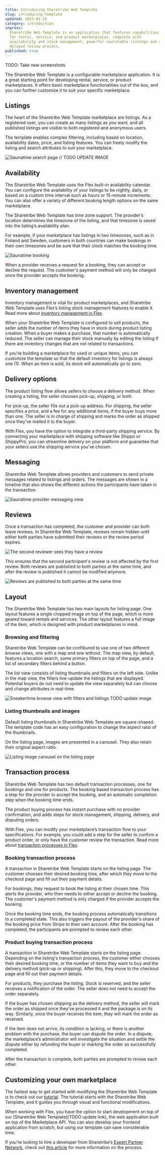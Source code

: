 ```yaml
---
title: Introducing Sharetribe Web Template
slug: introducing-template
updated: 2023-01-15
category: introduction
ingress:
  Sharetribe Web Template is an application that features capabilities
  for rental, service, and product marketplaces, complete with
  availability and stock management, powerful searchable listings and a
  delayed review process.
published: true
---
```


TODO: Take new screenshots

The Sharetribe Web Template is a configurable marketplace application.
It is a great starting point for developing rental, service, or product
marketplaces. It offers basic marketplace functionalities out of the
box, and you can further customize it to suit your specific marketplace.

## Listings

The heart of the Sharetribe Web Template marketplace are listings. As a
registered user, you can create as many listings as you want, and all
published listings are visible to both registered and anonymous users.

The template enables complex filtering, including based on location,
availability dates, price, and listing features. You can freely modify
the listing and search attributes to suit your marketplace.

![Saunatime search page](./saunatime_searchpage.png) // TODO UPDATE
IMAGE

## Availability

The Sharetribe Web Template uses the Flex built-in availability
calendar. You can configure the availability of your listings to be
nightly, daily, or based on a custom time interval such as hours or
15-minute increments. You can also offer a variety of different booking
length options on the same marketplace.

The Sharetribe Web Template has time zone support. The provider’s
location determines the timezone of the listing, and that timezone is
saved into the listing’s availability plan.

For example, if your marketplace has listings in two timezones, such as
in Finland and Sweden, customers in both countries can make bookings in
their own timezones and be sure that their clock matches the booking
time.

![Saunatime booking](./saunatime_booking.png)

When a provider receives a request for a booking, they can accept or
decline the request. The customer's payment method will only be charged
once the provider accepts the booking.

## Inventory management

Inventory management is vital for product marketplaces, and Sharetribe
Web Template uses Flex’s listing stock management features to enable it.
Read more about
[inventory management in Flex](/concepts/inventory-management/).

When your Sharetribe Web Template is configured to sell products, the
seller adds the number of items they have in stock during product
listing creation. When a buyer makes a purchase, that number is
automatically reduced. The seller can manage their stock manually by
editing the listing if there are inventory changes that are not related
to transactions.

If you’re building a marketplace for used or unique items, you can
customize the template so that the default inventory for listings is
always one (1). When an item is sold, its stock will automatically go to
zero.

## Delivery options

The product listing flow allows sellers to choose a delivery method.
When creating a listing, the seller chooses pick-up, shipping, or both.

For pick-up, the seller fills out a pick-up address. For shipping, the
seller specifies a price, and a fee for any additional items, if the
buyer buys more than one. The seller is in charge of shipping and marks
the order as shipped once they’ve mailed it to the buyer.

With Flex, you have the option to integrate a third-party shipping
service. By connecting your marketplace with shipping software like
Shippo or ShippyPro, you can streamline delivery on your platform and
guarantee that your sellers use the shipping service you’ve chosen.

## Messaging

Sharetribe Web Template allows providers and customers to send private
messages related to listings and orders. The messages are shown in a
timeline that also shows the different actions the participants have
taken in the transaction.

![Saunatime provider messaging view](./saunatime_messaging.png)

## Reviews

Once a transaction has completed, the customer and provider can both
leave reviews. In Sharetribe Web Template, reviews remain hidden until
either both parties have submitted their reviews or the review period
expires.

![The second reviewer sees they have a review](./reviewer_2.png)

This ensures that the second participant's review is not affected by the
first review. Both reviews are published to both parties at the same
time, and after the review is published it cannot be modified anymore.

![Reviews are published to both parties at the same time](./both_reviews.png)

## Layout

The Sharetribe Web Template has two main layouts for listing page. One
layout features a single cropped image on top of the page, which is more
geared toward rentals and services. The other layout features a full
image of the item, which is designed with product marketplaces in mind.

### Browsing and filtering

Sharetribe Web Template can be confibured to use one of two different
browse views, one with a map and one without. The map view, by default,
features a location search, some primary filters on top of the page, and
a list of secondary filters behind a button.

The list view consists of listing thumbnails and filters on the left
side. Unlike in the map view, the filters live-update the listings that
are displayed. Potential buyers do not need to update the view
separately but can choose and change attributes in real-time.

![Sneakertime browse view with filters and listings](./search-filters.png)
TODO update image

### Listing thumbnails and images

Default listing thumbnails in Sharetribe Web Template are square-shaped.
The template code has an easy configuration to change the aspect ratio
of the thumbnails.

On the listing page, images are presented in a carousel. They also
retain their original aspect ratio.

![Listing image carousel on the listing page](./images-carousel.png)

## Transaction process

Sharetribe Web Template has two default transaction processes, one for
bookings and one for products. The booking based transaction process has
a step for the provider to accept the booking, and an automatic
completion step when the booking time ends.

The product buying process has instant purchase with no provider
confirmation, and adds steps for stock management, shipping, delivery,
and disputing orders.

With Flex, you can modify your marketplace’s transaction flow to your
specifications. For example, you could add a step for the seller to
confirm a product order, or only have the customer review the
transaction. Read more about
[transaction processes in Flex](/concepts/transaction-process/).

### Booking transaction process

A transaction in Sharetribe Web Template starts on the listing page. The
customer chooses their desired booking time, after which they move to
the checkout page and fill out their payment details.

For bookings, they request to book the listing at their chosen time.
This alerts the provider, who then needs to either accept or decline the
booking. The customer's payment method is only charged if the provider
accepts the booking.

Once the booking time ends, the booking process automatically
transitions to a completed state. This also triggers the payout of the
provider's share of the booking price from Stripe to their own account.
After the booking has completed, the participants are prompted to review
each other.

### Product buying transaction process

A transaction in Sharetribe Web Template starts on the listing page.
Depending on the listing's transaction process, the customer either
chooses their desired booking time, or the number of items they want to
buy and the delivery method (pick-up or shipping). After this, they move
to the checkout page and fill out their payment details.

For products, they purchase the listing. Stock is reserved, and the
seller receives a notification of the order. The seller does not need to
accept the order separately.

If the buyer has chosen shipping as the delivery method, the seller will
mark the order as shipped once they’ve processed it and the package is
on its way. Similarly, once the buyer receives the item, they will mark
the order as received.

If the item does not arrive, its condition is lacking, or there is
another problem with the purchase, the buyer can dispute the order. In a
dispute, the marketplace’s administrator will investigate the situation
and settle the dispute either by refunding the buyer or marking the
order as successfully completed.

After the transaction is complete, both parties are prompted to review
each other.

## Customizing your own marketplace

The fastest way to get started with modifying the Sharetribe Web
Template is to check out our [tutorial](/tutorial/introduction/). The
tutorial starts with the Sharetribe Web Template, and it guides you
through visual and functional modifications.

When working with Flex, you have the option to start development on top
of our [Sharetribe Web Template](TODO update link), the web application
built on top of the Marketplace API. You can also develop your frontend
application from scratch, but using our template can save considerable
time.

If you’re looking to hire a developer from Sharetribe’s
[Expert Partner Network](https://www.sharetribe.com/experts/), check out
[this article](/operator-guides/how-to-hire-developer/) for more
information on the process.
